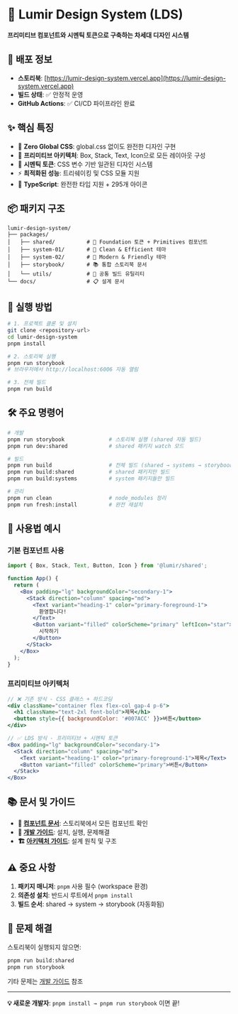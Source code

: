 # 🎨 Lumir Design System (LDS)

**프리미티브 컴포넌트와 시멘틱 토큰으로 구축하는 차세대 디자인 시스템**

## 🚀 배포 정보

- **스토리북**: [https://lumir-design-system.vercel.app](https://lumir-design-system.vercel.app)
- **빌드 상태**: ✅ 안정적 운영
- **GitHub Actions**: ✅ CI/CD 파이프라인 완료

## ✨ 핵심 특징

- 🚀 **Zero Global CSS**: global.css 없이도 완전한 디자인 구현
- 🧩 **프리미티브 아키텍처**: Box, Stack, Text, Icon으로 모든 레이아웃 구성
- 🎨 **시멘틱 토큰**: CSS 변수 기반 일관된 디자인 시스템
- ⚡ **최적화된 성능**: 트리쉐이킹 및 CSS 모듈 지원
- 🔧 **TypeScript**: 완전한 타입 지원 + 295개 아이콘

## 📦 패키지 구조

```
lumir-design-system/
├── packages/
│   ├── shared/          # 🌟 Foundation 토큰 + Primitives 컴포넌트
│   ├── system-01/       # 🎨 Clean & Efficient 테마
│   ├── system-02/       # 🌿 Modern & Friendly 테마  
│   ├── storybook/       # 📚 통합 스토리북 문서
│   └── utils/           # 🔧 공통 빌드 유틸리티
└── docs/                # 📋 설계 문서
```

## 🚀 실행 방법

```bash
# 1. 프로젝트 클론 및 설치
git clone <repository-url>
cd lumir-design-system
pnpm install

# 2. 스토리북 실행
pnpm run storybook
# 브라우저에서 http://localhost:6006 자동 열림

# 3. 전체 빌드
pnpm run build
```

## 🛠️ 주요 명령어

```bash
# 개발
pnpm run storybook              # 스토리북 실행 (shared 자동 빌드)
pnpm run dev:shared             # shared 패키지 watch 모드

# 빌드
pnpm run build                  # 전체 빌드 (shared → systems → storybook)
pnpm run build:shared           # shared 패키지만 빌드
pnpm run build:systems          # system 패키지들만 빌드

# 관리
pnpm run clean                  # node_modules 정리
pnpm run fresh:install          # 완전 재설치
```

## 🎯 사용법 예시

### 기본 컴포넌트 사용

```jsx
import { Box, Stack, Text, Button, Icon } from '@lumir/shared';

function App() {
  return (
    <Box padding="lg" backgroundColor="secondary-1">
      <Stack direction="column" spacing="md">
        <Text variant="heading-1" color="primary-foreground-1">
          환영합니다!
        </Text>
        <Button variant="filled" colorScheme="primary" leftIcon="star">
          시작하기
        </Button>
      </Stack>
    </Box>
  );
}
```

### 프리미티브 아키텍처

```jsx
// ❌ 기존 방식 - CSS 클래스 + 하드코딩
<div className="container flex flex-col gap-4 p-6">
  <h1 className="text-2xl font-bold">제목</h1>
  <button style={{ backgroundColor: '#007ACC' }}>버튼</button>
</div>

// ✅ LDS 방식 - 프리미티브 + 시멘틱 토큰
<Box padding="lg" backgroundColor="secondary-1">
  <Stack direction="column" spacing="md">
    <Text variant="heading-1" color="primary-foreground-1">제목</Text>
    <Button variant="filled" colorScheme="primary">버튼</Button>
  </Stack>
</Box>
```

## 📚 문서 및 가이드

- **📖 [컴포넌트 문서](https://lumir-design-system.vercel.app)**: 스토리북에서 모든 컴포넌트 확인
- **🔧 [개발 가이드](./docs/DEVELOPMENT_GUIDE.md)**: 설치, 실행, 문제해결
- **🏗️ [아키텍처 가이드](./docs/LUMIR_DESIGN_SYSTEM_ARCHITECTURE.md)**: 설계 원칙 및 구조

## ⚠️ 중요 사항

1. **패키지 매니저**: `pnpm` 사용 필수 (workspace 환경)
2. **의존성 설치**: 반드시 루트에서 `pnpm install`
3. **빌드 순서**: shared → system → storybook (자동화됨)

## 🔧 문제 해결

스토리북이 실행되지 않으면:

```bash
pnpm run build:shared
pnpm run storybook
```

기타 문제는 [개발 가이드](./docs/DEVELOPMENT_GUIDE.md) 참조

---

**💡 새로운 개발자**: `pnpm install → pnpm run storybook` 이면 끝! 